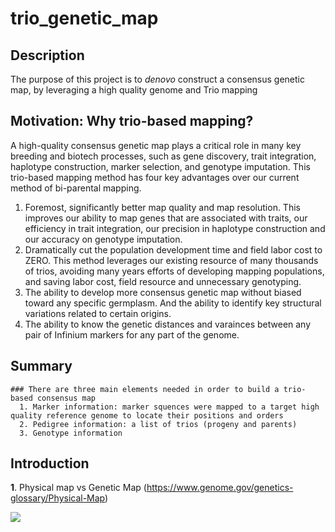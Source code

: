 # trio_genetic_map
## Description
The purpose of this project is to _denovo_ construct a consensus genetic map, by leveraging a high quality genome and Trio mapping

## Motivation: Why trio-based mapping?
A high-quality consensus genetic map plays a critical role in many key breeding and biotech processes, such as gene discovery, trait integration, haplotype construction, marker selection, and genotype imputation. This trio-based mapping method has four key advantages over our current method of bi-parental mapping. 
1) Foremost, significantly better map quality and map resolution. This improves our ability to map genes that are associated with traits, our efficiency in trait integration, our precision in haplotype construction and our accuracy on genotype imputation.
2) Dramatically cut the population development time and field labor cost to ZERO. This method leverages our existing resource of many thousands of trios, avoiding many years efforts of developing mapping populations, and saving labor cost, field resource and unnecessary genotyping.
3) The ability to develop more consensus genetic map without biased toward any specific germplasm. And the ability to identify key structural variations related to certain origins. 
4) The ability to know the genetic distances and varainces between any pair of Infinium markers for any part of the genome. 

## Summary
    ### There are three main elements needed in order to build a trio-based consensus map
      1. Marker information: marker squences were mapped to a target high quality reference genome to locate their positions and orders
      2. Pedigree information: a list of trios (progeny and parents)
      3. Genotype information



## Introduction
__1__. Physical map vs Genetic Map (https://www.genome.gov/genetics-glossary/Physical-Map)

   <img src="https://www.genome.gov/sites/default/files/media/images/2022-05/Physical-map.jpg">
